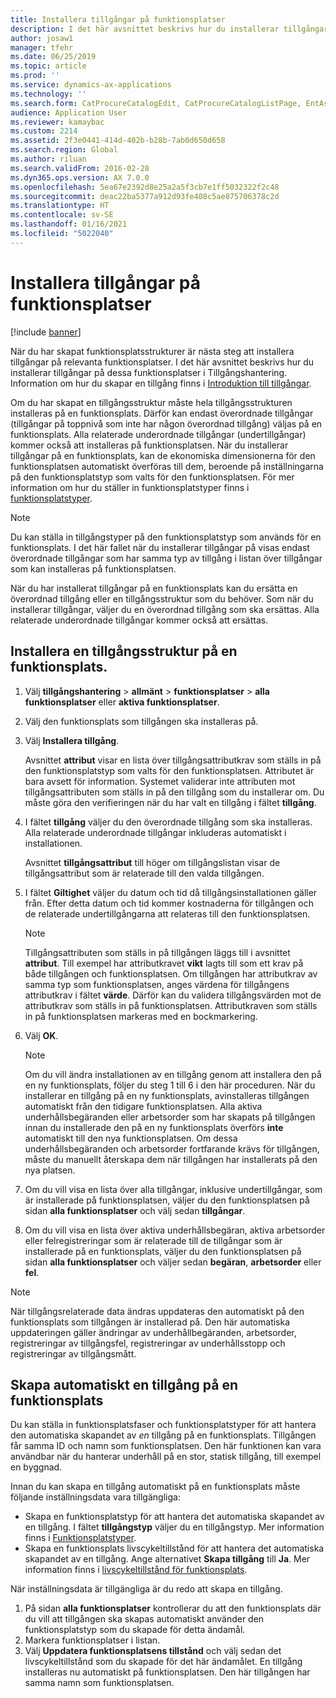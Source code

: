 ```yaml
---
title: Installera tillgångar på funktionsplatser
description: I det här avsnittet beskrivs hur du installerar tillgångar på en funktionsplats i Tillgångshantering.
author: josaw1
manager: tfehr
ms.date: 06/25/2019
ms.topic: article
ms.prod: ''
ms.service: dynamics-ax-applications
ms.technology: ''
ms.search.form: CatProcureCatalogEdit, CatProcureCatalogListPage, EntAssetFunctionalLocationObjectChange, EntAssetFunctionalLocationObjectInstall, EntAssetFunctionalLocationObject
audience: Application User
ms.reviewer: kamaybac
ms.custom: 2214
ms.assetid: 2f3e0441-414d-402b-b28b-7ab0d650d658
ms.search.region: Global
ms.author: riluan
ms.search.validFrom: 2016-02-28
ms.dyn365.ops.version: AX 7.0.0
ms.openlocfilehash: 5ea67e2392d8e25a2a5f3cb7e1ff5032322f2c48
ms.sourcegitcommit: deac22ba5377a912d93fe408c5ae875706378c2d
ms.translationtype: HT
ms.contentlocale: sv-SE
ms.lasthandoff: 01/16/2021
ms.locfileid: "5022040"
---
```

# <a name="install-assets-on-functional-locations"></a>Installera tillgångar på funktionsplatser

[!include [banner](../../includes/banner.md)]

 

När du har skapat funktionsplatsstrukturer är nästa steg att installera tillgångar på relevanta funktionsplatser. I det här avsnittet beskrivs hur du installerar tillgångar på dessa funktionsplatser i Tillgångshantering. Information om hur du skapar en tillgång finns i [Introduktion till tillgångar](../objects/introduction-to-objects.md).

Om du har skapat en tillgångsstruktur måste hela tillgångsstrukturen installeras på en funktionsplats. Därför kan endast överordnade tillgångar (tillgångar på toppnivå som inte har någon överordnad tillgång) väljas på en funktionsplats. Alla relaterade underordnade tillgångar (undertillgångar) kommer också att installeras på funktionsplatsen. När du installerar tillgångar på en funktionsplats, kan de ekonomiska dimensionerna för den funktionsplatsen automatiskt överföras till dem, beroende på inställningarna på den funktionsplatstyp som valts för den funktionsplatsen. För mer information om hur du ställer in funktionsplatstyper finns i [funktionsplatstyper](../setup-for-functional-locations/functional-location-types.md).

> [!NOTE]
> Du kan ställa in tillgångstyper på den funktionsplatstyp som används för en funktionsplats. I det här fallet när du installerar tillgångar på visas endast överordnade tillgångar som har samma typ av tillgång i listan över tillgångar som kan installeras på funktionsplatsen.

När du har installerat tillgångar på en funktionsplats kan du ersätta en överordnad tillgång eller en tillgångsstruktur som du behöver. Som när du installerar tillgångar, väljer du en överordnad tillgång som ska ersättas. Alla relaterade underordnade tillgångar kommer också att ersättas. 


## <a name="install-an-asset-structure-on-a-functional-location"></a>Installera en tillgångsstruktur på en funktionsplats.

1. Välj **tillgångshantering** \> **allmänt** \> **funktionsplatser** \> **alla funktionsplatser** eller **aktiva funktionsplatser**.
2. Välj den funktionsplats som tillgången ska installeras på.
3. Välj **Installera tillgång**.

    Avsnittet **attribut** visar en lista över tillgångsattributkrav som ställs in på den funktionsplatstyp som valts för den funktionsplatsen. Attributet är bara avsett för information. Systemet validerar inte attributen mot tillgångsattributen som ställs in på den tillgång som du installerar om. Du måste göra den verifieringen när du har valt en tillgång i fältet **tillgång**.

4. I fältet **tillgång** väljer du den överordnade tillgång som ska installeras. Alla relaterade underordnade tillgångar inkluderas automatiskt i installationen.

    Avsnittet **tillgångsattribut** till höger om tillgångslistan visar de tillgångsattribut som är relaterade till den valda tillgången.

5. I fältet **Giltighet** väljer du datum och tid då tillgångsinstallationen gäller från. Efter detta datum och tid kommer kostnaderna för tillgången och de relaterade undertillgångarna att relateras till den funktionsplatsen.

    > [!NOTE]
    > Tillgångsattributen som ställs in på tillgången läggs till i avsnittet **attribut**. Till exempel har attributkravet **vikt** lagts till som ett krav på både tillgången och funktionsplatsen. Om tillgången har attributkrav av samma typ som funktionsplatsen, anges värdena för tillgångens attributkrav i fältet **värde**. Därför kan du validera tillgångsvärden mot de attributkrav som ställs in på funktionsplatsen. Attributkraven som ställs in på funktionsplatsen markeras med en bockmarkering.

6. Välj **OK**.

    > [!NOTE]
    > Om du vill ändra installationen av en tillgång genom att installera den på en ny funktionsplats, följer du steg 1 till 6 i den här proceduren. När du installerar en tillgång på en ny funktionsplats, avinstalleras tillgången automatiskt från den tidigare funktionsplatsen. Alla aktiva underhållsbegäranden eller arbetsorder som har skapats på tillgången innan du installerade den på en ny funktionsplats överförs **inte** automatiskt till den nya funktionsplatsen. Om dessa underhållsbegäranden och arbetsorder fortfarande krävs för tillgången, måste du manuellt återskapa dem när tillgången har installerats på den nya platsen.

7. Om du vill visa en lista över alla tillgångar, inklusive undertillgångar, som är installerade på funktionsplatsen, väljer du den funktionsplatsen på sidan **alla funktionsplatser** och välj sedan **tillgångar**.
8. Om du vill visa en lista över aktiva underhållsbegäran, aktiva arbetsorder eller felregistreringar som är relaterade till de tillgångar som är installerade på en funktionsplats, väljer du den funktionsplatsen på sidan **alla funktionsplatser** och väljer sedan **begäran**, **arbetsorder** eller **fel**.

> [!NOTE]
> När tillgångsrelaterade data ändras uppdateras den automatiskt på den funktionsplats som tillgången är installerad på. Den här automatiska uppdateringen gäller ändringar av underhållbegäranden, arbetsorder, registreringar av tillgångsfel, registreringar av underhållsstopp och registreringar av tillgångsmått.

## <a name="automatically-create-one-asset-on-a-functional-location"></a>Skapa automatiskt en tillgång på en funktionsplats

Du kan ställa in funktionsplatsfaser och funktionsplatstyper för att hantera den automatiska skapandet av *en* tillgång på en funktionsplats. Tillgången får samma ID och namn som funktionsplatsen. Den här funktionen kan vara användbar när du hanterar underhåll på en stor, statisk tillgång, till exempel en byggnad.

Innan du kan skapa en tillgång automatiskt på en funktionsplats måste följande inställningsdata vara tillgängliga:

- Skapa en funktionsplatstyp för att hantera det automatiska skapandet av en tillgång. I fältet **tillgångstyp** väljer du en tillgångstyp. Mer information finns i [Funktionsplatstyper](../setup-for-functional-locations/functional-location-types.md).
- Skapa en funktionsplats livscykeltillstånd för att hantera det automatiska skapandet av en tillgång. Ange alternativet **Skapa tillgång** till **Ja**. Mer information finns i [livscykeltillstånd för funktionsplats](../setup-for-functional-locations/functional-location-stages.md).

När inställningsdata är tillgängliga är du redo att skapa en tillgång.

1. På sidan **alla funktionsplatser** kontrollerar du att den funktionsplats där du vill att tillgången ska skapas automatiskt använder den funktionsplatstyp som du skapade för detta ändamål.
2. Markera funktionsplatser i listan.
3. Välj **Uppdatera funktionsplatsens tillstånd** och välj sedan det livscykeltillstånd som du skapade för det här ändamålet. En tillgång installeras nu automatiskt på funktionsplatsen. Den här tillgången har samma namn som funktionsplatsen.
